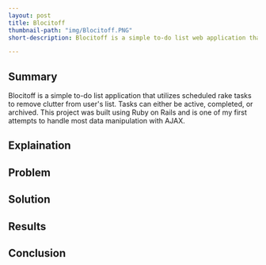 ```yaml
---
layout: post
title: Blocitoff
thumbnail-path: "img/Blocitoff.PNG"
short-description: Blocitoff is a simple to-do list web application that archives tasks after a week and deletes them after a month.

---
```


## Summary

Blocitoff is a simple to-do list application that utilizes scheduled rake tasks to remove clutter from user's list. Tasks can either be active, completed, or archived. This project was built using Ruby on Rails and is one of my first attempts to handle most data manipulation with AJAX.

## Explaination

## Problem

## Solution

## Results

## Conclusion